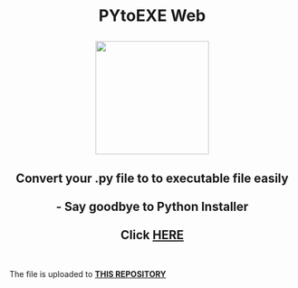<h1 align="center">
PYtoEXE Web

<p align="center">
  <img width="200" height="200" src="https://github.com/user-attachments/assets/fdb7b73f-3537-44e0-9d9e-daff5a9cbead">
</p>
 
</h1>
 <h2 align="center">
Convert your .py file to to executable file easily 
  <br>  <br>
  - Say goodbye to Python Installer 
<br><br>
  Click <a href="https://v0-pytoexe.vercel.app/" target="_blank"><b> HERE</b></a>
  </h2>
  
  <br>
 
 <p className="mt-8 text-center text-sm text-muted-foreground">
        The file is uploaded to <a href="https://github.com/eroge69/PyToExe/tree/main/python-files" target="_blank"><b> THIS REPOSITORY</b></a>
